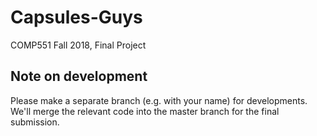 # Capsules-Guys
COMP551 Fall 2018, Final Project

## Note on development
Please make a separate branch (e.g. with your name) for developments. We'll merge the relevant code into the master branch for the final submission.
